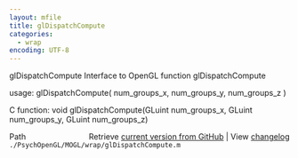 ```yaml
---
layout: mfile
title: glDispatchCompute
categories:
  - wrap
encoding: UTF-8
---
```


glDispatchCompute  Interface to OpenGL function glDispatchCompute

usage:  glDispatchCompute( num\_groups\_x, num\_groups\_y, num\_groups\_z )

C function:  void glDispatchCompute(GLuint num\_groups\_x, GLuint num\_groups\_y, GLuint num\_groups\_z)


<div class="code_header" style="text-align:right;">
  <span style="float:left;">Path&nbsp;&nbsp;</span> <span class="counter">Retrieve <a href=
  "https://raw.github.com/Psychtoolbox-3/Psychtoolbox-3/beta/./PsychOpenGL/MOGL/wrap/glDispatchCompute.m">current version from GitHub</a> | View <a href=
  "https://github.com/Psychtoolbox-3/Psychtoolbox-3/commits/beta/./PsychOpenGL/MOGL/wrap/glDispatchCompute.m">changelog</a></span>
</div>
<div class="code">
  <code>./PsychOpenGL/MOGL/wrap/glDispatchCompute.m</code>
</div>
